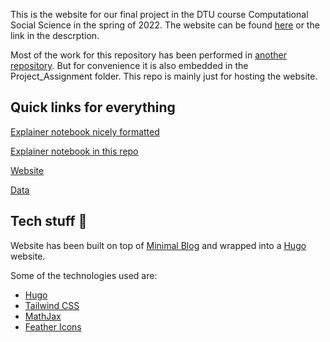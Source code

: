 This is the website for our final project in the DTU course Computational Social Science in the spring of 2022. The website can be found [here](https://AndreasLH.github.io/Social_Artists/) or the link in the descrption.


Most of the work for this repository has been performed in [another repository](https://gitlab.gbar.dtu.dk/s194247/computational-social-science/tree/master/Project_Assignment). But for convenience it is also embedded in the Project_Assignment folder. This repo is mainly just for hosting the website.

## Quick links for everything

[Explainer notebook nicely formatted](https://nbviewer.org/urls/gitlab.gbar.dtu.dk/s194247/computational-social-science/raw/master/Project_Assignment/explainer_notebook.ipynb#)

[Explainer notebook in this repo](Project_Assignment%5Cexplainer_notebook.ipynb) 

[Website](https://AndreasLH.github.io/Social_Artists/)

[Data](Project_Assignment)


## Tech stuff 🤠

Website has been built on top of [Minimal Blog](https://github.com/tailwindtoolbox/Minimal-Blog) and wrapped into a [Hugo](https://gohugo.io/) website. 

Some of the technologies used are:
* [Hugo](https://gohugo.io/)
* [Tailwind CSS](https://tailwindcss.com/)
* [MathJax](https://www.mathjax.org/)
* [Feather Icons](https://feathericons.com/)
